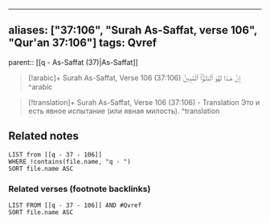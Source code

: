 
---
aliases: ["37:106", "Surah As-Saffat, verse 106", "Qur'an 37:106"]
tags: Qvref
---

parent:: [[q - As-Saffat (37)|As-Saffat]]

> [!arabic]+ Surah As-Saffat, Verse 106 (37:106)
> <span class="quran-arabic">إِنَّ هَـٰذَا لَهُوَ ٱلْبَلَـٰٓؤُا۟ ٱلْمُبِينُ</span>
^arabic

> [!translation]+ Surah As-Saffat, Verse 106 (37:106) - Translation
> Это и есть явное испытание (или явная милость).
^translation



## Related notes
```dataview
LIST from [[q - 37 - 106]]
WHERE !contains(file.name, "q - ")
SORT file.name ASC
```

### Related verses (footnote backlinks)
```dataview
LIST FROM [[q - 37 - 106]] AND #Qvref
SORT file.name ASC
```

